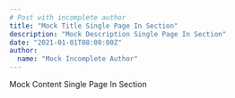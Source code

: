 ```yaml
---
# Post with incomplete author
title: "Mock Title Single Page In Section"
description: "Mock Description Single Page In Section"
date: "2021-01-01T08:00:00Z"
author:
  name: "Mock Incomplete Author"
---
```


Mock Content Single Page In Section
